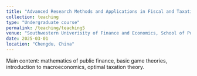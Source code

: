 ```yaml
---
title: "Advanced Research Methods and Applications in Fiscal and Taxation Studies"
collection: teaching
type: "Undergraduate course"
permalink: /teaching/teaching5
venue: "Southwestern Univerisity of Finance and Economics, School of Public Finance and Taxation"
date: 2025-03-01
location: "Chengdu, China"
---
```


Main content: mathematics of public finance, basic game theories, introduction to macroeconomics, optimal taxation theory. 
